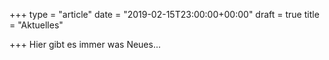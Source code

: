 +++
type = "article"
date = "2019-02-15T23:00:00+00:00"
draft = true
title = "Aktuelles"

+++
Hier gibt es immer was Neues...